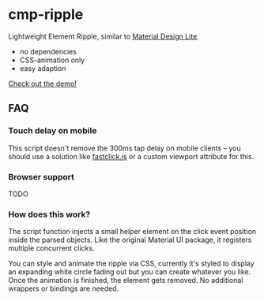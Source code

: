 cmp-ripple
==========

Lightweight Element Ripple, similar to [Material Design Lite](http://www.getmdl.io).

- no dependencies
- CSS-animation only
- easy adaption

[Check out the demo!](https://compuccino.github.io/cmp-ripple/)

FAQ
---

### Touch delay on mobile

This script doesn't remove the 300ms tap delay on mobile clients – you should use a solution like [fastclick.js](https://github.com/ftlabs/fastclick) or a custom viewport attribute for this.

### Browser support

TODO

### How does this work?

The script function injects a small helper element on the click event position inside the parsed objects.
Like the original Material UI package, it registers multiple concurrent clicks.

You can style and animate the ripple via CSS, currently it's styled to display an expanding white circle fading out but you can create whatever you like.
Once the animation is finished, the element gets removed. No additional wrappers or bindings are needed.
